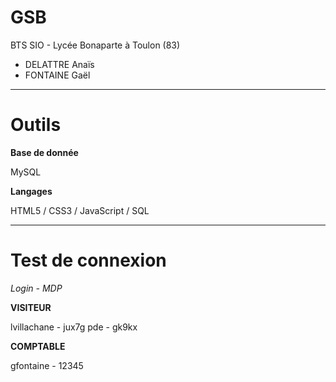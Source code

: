 # GSB
BTS SIO - Lycée Bonaparte à Toulon (83)
* DELATTRE Anaïs
* FONTAINE Gaël

---

# Outils

<b>Base de donnée</b>

MySQL

<b>Langages</b>

HTML5 / CSS3 / JavaScript / SQL

---

# Test de connexion

<i>Login - MDP</i>

<b>VISITEUR</b>

lvillachane - jux7g
pde - gk9kx

<b>COMPTABLE</b>

gfontaine - 12345
